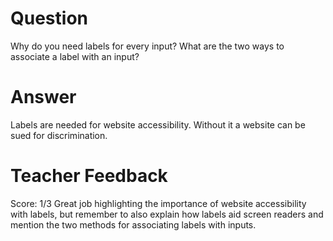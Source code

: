 # Question
Why do you need labels for every input? What are the two ways to associate a label with an input?

# Answer

Labels are needed for website accessibility. Without it a website can be sued for discrimination.



# Teacher Feedback
Score: 1/3
Great job highlighting the importance of website accessibility with labels, but remember to also explain how labels aid screen readers and mention the two methods for associating labels with inputs.